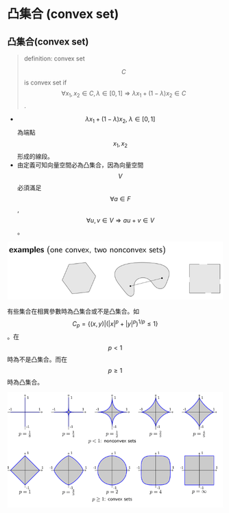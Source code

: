 # 凸集合 \(convex set\)

## 凸集合\(convex set\)

> definition: convex set
>
> $$C$$ is convex set if $$\forall x_1, x_2 \in C, \lambda \in [0,1] \Rightarrow \lambda x_1 + (1-\lambda) x_2 \in C$$.

* $$\lambda x_1 + (1-\lambda) x_2,\ \lambda \in [0,1]$$ 為端點 $$x_1, x_2$$形成的線段。
* 由定義可知向量空間必為凸集合，因為向量空間$$V$$必須滿足$$\forall a \in F$$, $$\forall u,v \in V \Rightarrow au+v \in V$$。

![&#x51F8;&#x96C6;&#x5408;&#x8207;&#x975E;&#x51F8;&#x96C6;&#x5408;](../.gitbook/assets/convex_set-min.png)

有些集合在相異參數時為凸集合或不是凸集合。如 $$C_p = \{ (x,y) \vert (|x|^p + |y|^p)^{1/p} \leq 1 \}$$。在 $$p < 1$$時為不是凸集合。而在$$p \geq 1$$時為凸集合。

![&#x53C3;&#x6578;&#x53EF;&#x8ABF;&#x6574;&#x70BA;&#x51F8;&#x96C6;&#x5408;&#x6216;&#x975E;&#x51F8;&#x96C6;&#x5408;](../.gitbook/assets/param_convex_set-min.png)

